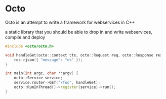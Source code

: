 
# Octo 

Octo is an attempt to write a framework for webservices in C++

a static library that you should be able to drop in and write webservices,
compile and deploy 

```cpp
#include <octo/octo.h>

void handleGet(octo::context ctx, octo::Request req, octo::Response res) {
    res->json({ "message": "ok" });
}

int main(int argc, char **argv) {
    octo::Service service;
    service.router->GET("/foo", handleGet);
    octo::RunInThread()->register(service)->run();
}
```